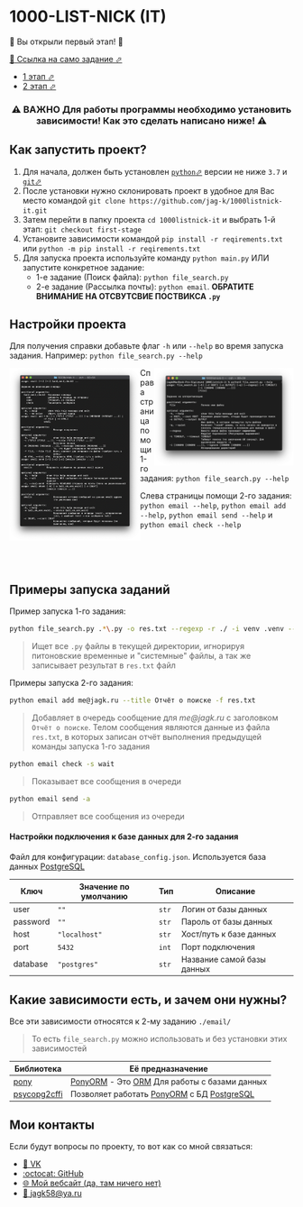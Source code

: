 # 1000-LIST-NICK (IT)
🎉 Вы открыли первый этап! 🎉

[📄 Ссылка на само задание ⬀](https://docs.google.com/document/d/1wYLULwmx8y3N35BXD0Nx3g_r2SZH2eyxUFXkvFM4S8E)

 - [1 этап ⬀](https://github.com/jag-k/1000listnick-it/tree/first-stage)
 - [2 этап ⬀](https://github.com/jag-k/1000listnick-it/tree/second-stage)


<h3 align="center"> ⚠️ ВАЖНО Для работы программы необходимо установить зависимости! Как это сделать написано ниже! ⚠️ </h3>

## Как запустить проект? 
1. Для начала, должен быть установлен [`python`⬀](https://www.python.org/downloads/) версии не ниже `3.7` и [`git`⬀](https://git-scm.com/downloads)
1. После установки нужно склонировать проект в удобное для Вас место командой `git clone https://github.com/jag-k/1000listnick-it.git`
1. Затем перейти в папку проекта `cd 1000listnick-it` и выбрать 1-й этап: `git checkout first-stage`
1. Установите зависимости командой `pip install -r reqirements.txt` или `python -m pip install -r reqirements.txt` 
1. Для запуска проекта используйте команду  `python main.py` ИЛИ запустите конкретное задание:
    - 1-е задание (Поиск файла): `python file_search.py`
    - 2-e задание (Рассылка почты): `python email`. **ОБРАТИТЕ ВНИМАНИЕ НА ОТСВУТСВИЕ ПОСТВИКСА `.py`**

## Настройки проекта
Для получения справки добавьте флаг `-h` или `--help` во время запуска задания.
Например: `python file_search.py --help`

<img align="left" width="46%" src="https://github.com/jag-k/1000listnick-it/raw/first-stage/.github/help_page2.png"/>

<img align="right" width="49%" src="https://github.com/jag-k/1000listnick-it/raw/first-stage/.github/help_page.png"/>

Справа страница помощи 1-го задания: `python file_search.py --help`

Слева страницы помощи 2-го задания: `python email --help`, `python email add --help`, `python email send --help` и `python email check --help`

<br><br><br>

## Примеры запуска заданий
Пример запуска 1-го задания: 
```bash
python file_search.py .*\.py -o res.txt --regexp -r ./ -i venv .venv --ignore __pycache__
```
> Ищет все `.py` файлы в текущей директории, игнорируя питоновские временные и "системные" файлы, а так же записывает результат в `res.txt` файл


Примеры запуска 2-го задания:
```bash
python email add me@jagk.ru --title Отчёт о поиске -f res.txt
```
> Добавляет в очередь сообщение для _me@jagk.ru_ с заголовком `Отчёт о поиске`. Телом сообщения являются данные из файла `res.txt`, в которых записан отчёт выполнения предыдущей команды запуска 1-го задания

```bash
python email check -s wait
```
> Показывает все сообщения в очереди
 
```bash
python email send -a
```
> Отправляет все сообщения из очереди


#### Настройки подключения к базе данных для 2-го задания
Файл для конфигурации: `database_config.json`.
Используется база данных [PostgreSQL](https://www.postgresql.org)

Ключ     | Значение по умолчанию | Тип   | Описание
-------- | --------------------- | ----- | ---------------------------
user     | `""`                  | `str` | Логин от базы данных
password | `""`                  | `str` | Пароль от базы данных
host     | `"localhost"`         | `str` | Хост/путь к базе данных
port     | `5432`                | `int` | Порт подключения
database | `"postgres"`          | `str` | Название самой базы данных


## Какие зависимости есть, и зачем они нужны?
Все эти зависимости относятся к 2-му заданию `./email/`
> То есть `file_search.py` можно использовать и без установки этих зависимостей

Библиотека                                    | Её предназначение
--------------------------------------------- | -----------------
[pony](https://pypi.org/pony)                 | [PonyORM](https://ponyorm.org) - Это [ORM](https://ru.wikipedia.org/wiki/ORM) Для работы с базами данных
[psycopg2cffi](https://pypi.org/psycopg2cffi) | Позволяет работать [PonyORM](https://ponyorm.org) с БД [PostgreSQL](https://www.postgresql.org)

## Мои контакты
Если будут вопросы по проекту, то вот как со мной связаться: 
- [👥 VK](https://vk.com/jag_konon)
- [:octocat: GitHub](https://github.com/jag-k)
- [🌐 Мой вебсайт (да, там ничего нет)](https://jagk.ru)
- [📧 jagk58@ya.ru](mailto:jagk58@ya.ru)
